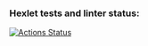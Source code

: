 ### Hexlet tests and linter status:
[![Actions Status](https://github.com/markiMiracle/java-project-99/actions/workflows/hexlet-check.yml/badge.svg)](https://github.com/markiMiracle/java-project-99/actions)